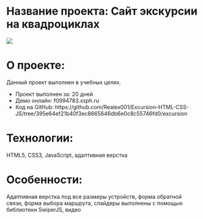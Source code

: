 <h1>Название проекта: Сайт экскурсии на квадроциклах</h1>
<img src="https://github.com/Realex001/Excursion-HTML-CSS-JS/assets/164393853/adb8c7c7-2fb2-4f7e-bbca-51ce790cbab9" >

<h1>О проекте:</h1>
<p>Данный проект выполнен в учебных целях.</p>
<ul>
  <li>Проект выполнен за: 20 дней</li>
  <li>Демо онлайн: f0994783.xsph.ru</li>
  <li>Код на GitHub: https://github.com/Realex001/Excursion-HTML-CSS-JS/tree/395e64ef21b40f3ec8665646db6e0c8c55746fd0/excursion </li>
</ul>

<h1>Технологии:</h1>
<p>HTML5, CSS3, JavaScript, адаптивная верстка</p>

<h1>Особенности:</h1>
<p>Адаптивная верстка под все размеры устройств, форма обратной связи, форма выбора маршрута, слайдеры выполнены с помощью библиотеки SwiperJS, видео</p>
